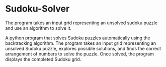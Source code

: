 # Sudoku-Solver
The program takes an input grid representing an unsolved sudoku puzzle and use an algorithm to solve it.

A python program that solves Sudoku puzzles automatically using the backtracking algorithm. 
The program takes an input grid representing an unsolved Sudoku puzzle, explores possible solutions, and finds the correct arrangement of numbers to solve the puzzle.
Once solved, the program displays the completed Sudoku grid.
